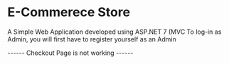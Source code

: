 # E-Commerece Store
 
A Simple Web Application developed using ASP.NET 7 (MVC
To log-in as Admin, you will first have to register yourself as an Admin


------ Checkout Page is not working ------
